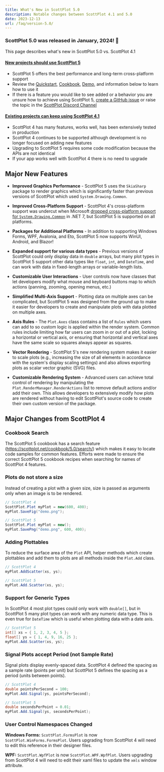 ```yaml
---
title: What's New in ScottPlot 5.0
description: Notable changes between ScottPlot 4.1 and 5.0
date: 2023-12-13
url: /faq/version-5.0/
---
```


<div class='mt-3'>
<h3 class='m-0'>ScottPlot 5.0 was released in January, 2024! 🚀</h3>
<p>This page describes what's new in ScottPlot 5.0 vs. ScottPlot 4.1</p>
</div>

<div class="alert alert-primary my-5" role="alert" id="new-projects-should-use-scottplot-5">
    <h4 class="alert-heading my-0">
        <a href ='#new-projects-should-use-scottplot-5'>
            New projects should use ScottPlot 5
        </a>
    </h4>
    <ul class='my-0' id="existing-projects-can-keep-using-scottplot-4">
        <li>ScottPlot 5 offers the best performance and long-term cross-platform support</li>
        <li>Review the <a href='/quickstart'>Quickstart</a>, <a href='/cookbook/5.0/'>Cookbook</a>, <a href='/demo'>Demo</a>, and information below to learn how to use it</li>
        <li>If there is a feature you would like to see added or a behavior you are unsure how to achieve using ScottPlot 5, <a href='https://github.com/ScottPlot/ScottPlot/issues'>create a GitHub issue</a> or raise the topic in the <a href='/discord'>ScottPlot Discord Channel</a></li>
    </ul>
</div>

<div class="alert alert-success my-5" role="alert">
    <h4 class="alert-heading my-0">
        <a href='#existing-projects-can-keep-using-scottplot-4'>
            Existing projects can keep using ScottPlot 4.1
        </a>
    </h4>
    <ul class='my-0'>
        <li>ScottPlot 4 has many features, works well, has been extensively tested in production</li>
        <li>ScottPlot 4 continues to be supported although development is no longer focused on adding new features</li>
        <li>Upgrading to ScottPlot 5 requires some code modification because the APIs are not identical</li>
        <li>If your app works well with ScottPlot 4 there is no need to upgrade</li>
    </ul>
</div>

## Major New Features

* **Improved Graphics Performance** - ScottPlot 5 uses the `SkiaSharp` package to render graphics which is significantly faster than previous versions of ScottPlot which used `System.Drawing.Common`.

* **Improved Cross-Platform Support** - ScottPlot 4's cross-platform support was undercut when Microsoft [dropped cross-platform support for `System.Drawing.Common`](https://learn.microsoft.com/en-us/dotnet/core/compatibility/core-libraries/6.0/system-drawing-common-windows-only) in .NET 7, but ScottPlot 5 is supported on all platforms.

* **Packages for Additional Platforms** - In addition to supporting Windows Forms, WPF, Avalonia, and Eto, ScottPlot 5 now supports WinUI, Android, and Blazor!

* **Expanded support for various data types** - Previous versions of ScottPlot could only display data in `double` arrays, but many plot types in ScottPlot 5 support other data types like `float`, `int`, and `DateTime`, and can work with data in fixed-length arrays or variable-length lists.

* **Customizable User Interactions** - User controls now have classes that let developers modify what mouse and keyboard buttons map to which actions (panning, zooming, opening menus, etc.)

* **Simplified Multi-Axis Support** - Plotting data on multiple axes can be complicated, but ScottPlot 5 was designed from the ground up to make it easier for developers to create and manipulate plots with data plotted on multiple axes.

* **Axis Rules** - The `Plot.Axes` class contains a list of `Rules` which users can add to so custom logic is applied within the render system. Common rules include limiting how far users can zoom in or out of a plot, locking a horizontal or vertical axis, or ensuring that horizontal and vertical axes have the same scale so squares always appear as squares.

* **Vector Rendering** - ScottPlot 5's new rendering system makes it easier to scale plots (e.g., increasing the size of all elements in accordance with the system's display scaling settings) and also allows exporting plots as scalar vector graphic (SVG) files.

* **Customizable Rendering System** - Advanced users can achieve total control of rendering by manipulating the `Plot.RenderManager.RenderActions` list to remove default actions and/or add their own. This allows developers to extensively modify how plots are rendered without having to edit ScottPlot's source code to create their own custom version of the package.

## Major Changes from ScottPlot 4

### Cookbook Search

The ScottPlot 5 cookbook has a search feature (https://scottplot.net/cookbook/5.0/search/) which makes it easy to locate code samples for common features. Efforts were made to ensure the correct ScottPlot 5 cookbook recipes when searching for names of ScottPlot 4 features.

### Plots do not store a size

Instead of creating a plot with a given size, size is passed as arguments only when an image is to be rendered.

```cs
// ScottPlot 4
ScottPlot.Plot myPlot = new(600, 400);
myPlot.SaveFig("demo.png");
```

```cs
// ScottPlot 5
ScottPlot.Plot myPlot = new();
myPlot.SavePng("demo.png", 600, 400);
```

### Adding Plottables

To reduce the surface area of the `Plot` API, helper methods which create plottables and add them to plots are all methods inside the `Plot.Add` class.

```cs
// ScottPlot 4
myPlot.AddScatter(xs, ys);
```

```cs
// ScottPlot 5
myPlot.Add.Scatter(xs, ys);
```

### Support for Generic Types

In ScottPlot 4 most plot types could only work with `double[]`, but in ScottPlot 5 many plot types can work with any numeric data type. This is even true for `DateTime` which is useful when plotting data with a date axis.

```cs
// ScottPlot 5
int[] xs = { 1, 2, 3, 4, 5 };
float[] ys = { 1, 4, 9, 16, 25 };
myPlot.Add.Scatter(xs, ys);
```

### Signal Plots accept Period (not Sample Rate)

Signal plots display evenly-spaced data. ScottPlot 4 defined the spacing as a sample rate (points per unit) but ScottPlot 5 defines the spacing as a period (units between points).

```cs
// ScottPlot 4
double pointsPerSecond = 100;
myPlot.Add.Signal(ys, pointsPerSecond);
```

```cs
// ScottPlot 5
double secondsPerPoint = 0.01;
myPlot.Add.Signal(ys, secondsPerPoint);
```

### User Control Namespaces Changed

**Windows Forms:** `ScottPlot.FormsPlot` is now `ScottPlot.WinForms.FormsPlot`. Users upgrading from ScottPlot 4 will need to edit this reference in their designer files.

**WPF:** `ScottPlot.WpfPlot` is now `ScottPlot.WPF.WpfPlot`. Users upgrading from ScottPlot 4 will need to edit their xaml files to update the `xmls` window attribute.